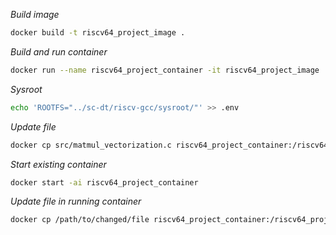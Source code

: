 *Build image*
``` bash
docker build -t riscv64_project_image .  
```

*Build and run container*
``` bash
docker run --name riscv64_project_container -it riscv64_project_image
```

*Sysroot*
``` bash
echo 'ROOTFS="../sc-dt/riscv-gcc/sysroot/"' >> .env
```

*Update file*
``` bash
docker cp src/matmul_vectorization.c riscv64_project_container:/riscv64_project/src/matmul_vectorization.c
```

*Start existing container*
``` bash
docker start -ai riscv64_project_container
```

*Update file in running container*
``` bash
docker cp /path/to/changed/file riscv64_project_container:/riscv64_project/path/to/file
```
